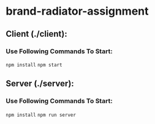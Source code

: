 # brand-radiator-assignment

## Client (./client):

### Use Following Commands To Start:

```npm install```
```npm start```

## Server (./server):

### Use Following Commands To Start:

```npm install```
```npm run server```
